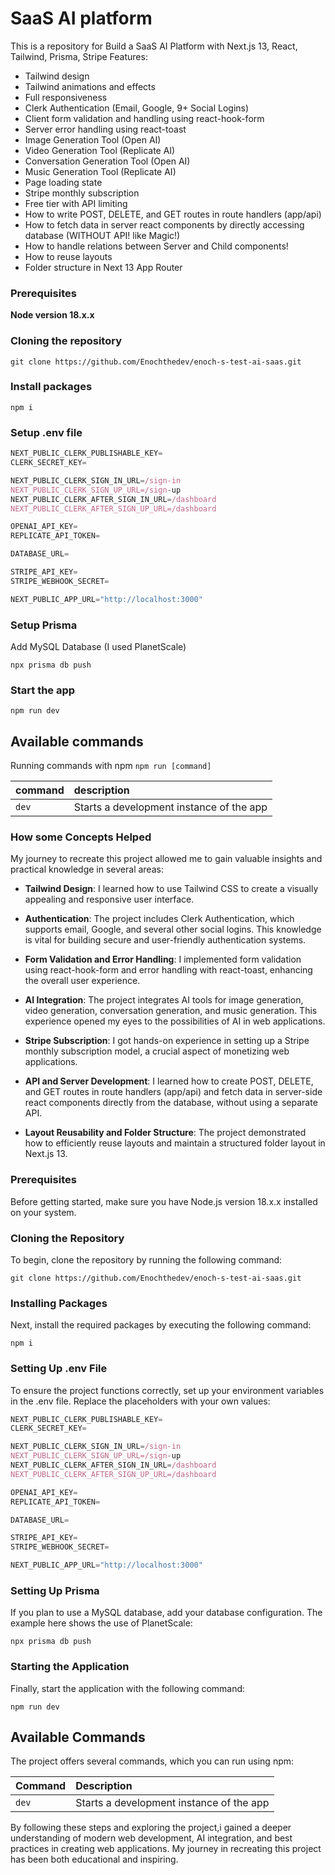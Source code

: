 # SaaS AI platform

This is a repository for Build a SaaS AI Platform with Next.js 13, React, Tailwind, Prisma, Stripe 
Features:

- Tailwind design
- Tailwind animations and effects
- Full responsiveness
- Clerk Authentication (Email, Google, 9+ Social Logins)
- Client form validation and handling using react-hook-form
- Server error handling using react-toast
- Image Generation Tool (Open AI)
- Video Generation Tool (Replicate AI)
- Conversation Generation Tool (Open AI)
- Music Generation Tool (Replicate AI)
- Page loading state
- Stripe monthly subscription
- Free tier with API limiting
- How to write POST, DELETE, and GET routes in route handlers (app/api)
- How to fetch data in server react components by directly accessing database (WITHOUT API! like Magic!)
- How to handle relations between Server and Child components!
- How to reuse layouts
- Folder structure in Next 13 App Router

### Prerequisites

**Node version 18.x.x**

### Cloning the repository

```shell
git clone https://github.com/Enochthedev/enoch-s-test-ai-saas.git
```

### Install packages

```shell
npm i
```

### Setup .env file


```js
NEXT_PUBLIC_CLERK_PUBLISHABLE_KEY=
CLERK_SECRET_KEY=

NEXT_PUBLIC_CLERK_SIGN_IN_URL=/sign-in
NEXT_PUBLIC_CLERK_SIGN_UP_URL=/sign-up
NEXT_PUBLIC_CLERK_AFTER_SIGN_IN_URL=/dashboard
NEXT_PUBLIC_CLERK_AFTER_SIGN_UP_URL=/dashboard

OPENAI_API_KEY=
REPLICATE_API_TOKEN=

DATABASE_URL=

STRIPE_API_KEY=
STRIPE_WEBHOOK_SECRET=

NEXT_PUBLIC_APP_URL="http://localhost:3000"
```

### Setup Prisma

Add MySQL Database (I used PlanetScale)

```shell
npx prisma db push

```

### Start the app

```shell
npm run dev
```

## Available commands

Running commands with npm `npm run [command]`

| command         | description                              |
| :-------------- | :--------------------------------------- |
| `dev`           | Starts a development instance of the app |


### How some Concepts Helped

My journey to recreate this project allowed me to gain valuable insights and practical knowledge in several areas:

- **Tailwind Design**: I learned how to use Tailwind CSS to create a visually appealing and responsive user interface.

- **Authentication**: The project includes Clerk Authentication, which supports email, Google, and several other social logins. This knowledge is vital for building secure and user-friendly authentication systems.

- **Form Validation and Error Handling**: I implemented form validation using react-hook-form and error handling with react-toast, enhancing the overall user experience.

- **AI Integration**: The project integrates AI tools for image generation, video generation, conversation generation, and music generation. This experience opened my eyes to the possibilities of AI in web applications.

- **Stripe Subscription**: I got hands-on experience in setting up a Stripe monthly subscription model, a crucial aspect of monetizing web applications.

- **API and Server Development**: I learned how to create POST, DELETE, and GET routes in route handlers (app/api) and fetch data in server-side react components directly from the database, without using a separate API.

- **Layout Reusability and Folder Structure**: The project demonstrated how to efficiently reuse layouts and maintain a structured folder layout in Next.js 13.

### Prerequisites

Before getting started, make sure you have Node.js version 18.x.x installed on your system.

### Cloning the Repository

To begin, clone the repository by running the following command:

```shell
git clone https://github.com/Enochthedev/enoch-s-test-ai-saas.git
```

### Installing Packages

Next, install the required packages by executing the following command:

```shell
npm i
```

### Setting Up .env File

To ensure the project functions correctly, set up your environment variables in the .env file. Replace the placeholders with your own values:

```js
NEXT_PUBLIC_CLERK_PUBLISHABLE_KEY=
CLERK_SECRET_KEY=

NEXT_PUBLIC_CLERK_SIGN_IN_URL=/sign-in
NEXT_PUBLIC_CLERK_SIGN_UP_URL=/sign-up
NEXT_PUBLIC_CLERK_AFTER_SIGN_IN_URL=/dashboard
NEXT_PUBLIC_CLERK_AFTER_SIGN_UP_URL=/dashboard

OPENAI_API_KEY=
REPLICATE_API_TOKEN=

DATABASE_URL=

STRIPE_API_KEY=
STRIPE_WEBHOOK_SECRET=

NEXT_PUBLIC_APP_URL="http://localhost:3000"
```

### Setting Up Prisma

If you plan to use a MySQL database, add your database configuration. The example here shows the use of PlanetScale:

```shell
npx prisma db push
```

### Starting the Application

Finally, start the application with the following command:

```shell
npm run dev
```

## Available Commands

The project offers several commands, which you can run using npm:

| Command  | Description                                |
| :------- | :----------------------------------------- |
| `dev`    | Starts a development instance of the app  |

By following these steps and exploring the project,i gained a deeper understanding of modern web development, AI integration, and best practices in creating web applications. My journey in recreating this project has been both educational and inspiring.
